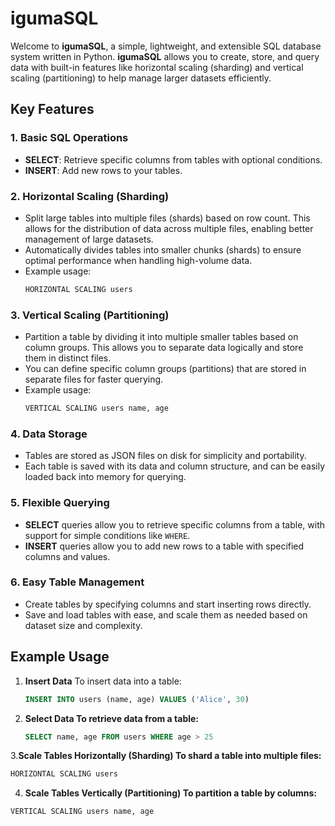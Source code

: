 # igumaSQL

Welcome to **igumaSQL**, a simple, lightweight, and extensible SQL database system written in Python. **igumaSQL** allows you to create, store, and query data with built-in features like horizontal scaling (sharding) and vertical scaling (partitioning) to help manage larger datasets efficiently.

## Key Features

### 1. **Basic SQL Operations**
   - **SELECT**: Retrieve specific columns from tables with optional conditions.
   - **INSERT**: Add new rows to your tables.

### 2. **Horizontal Scaling (Sharding)**
   - Split large tables into multiple files (shards) based on row count. This allows for the distribution of data across multiple files, enabling better management of large datasets.
   - Automatically divides tables into smaller chunks (shards) to ensure optimal performance when handling high-volume data.
   - Example usage:
     ```sql
     HORIZONTAL SCALING users
     ```

### 3. **Vertical Scaling (Partitioning)**
   - Partition a table by dividing it into multiple smaller tables based on column groups. This allows you to separate data logically and store them in distinct files.
   - You can define specific column groups (partitions) that are stored in separate files for faster querying.
   - Example usage:
     ```sql
     VERTICAL SCALING users name, age
     ```

### 4. **Data Storage**
   - Tables are stored as JSON files on disk for simplicity and portability.
   - Each table is saved with its data and column structure, and can be easily loaded back into memory for querying.

### 5. **Flexible Querying**
   - **SELECT** queries allow you to retrieve specific columns from a table, with support for simple conditions like `WHERE`.
   - **INSERT** queries allow you to add new rows to a table with specified columns and values.

### 6. **Easy Table Management**
   - Create tables by specifying columns and start inserting rows directly.
   - Save and load tables with ease, and scale them as needed based on dataset size and complexity.

## Example Usage

1. **Insert Data**
   To insert data into a table:
   ```sql
   INSERT INTO users (name, age) VALUES ('Alice', 30)
   ```

2. **Select Data To retrieve data from a table:**
    ```sql
    SELECT name, age FROM users WHERE age > 25
    ```
3.**Scale Tables Horizontally (Sharding) To shard a table into multiple files:**

```sql
HORIZONTAL SCALING users
```

4. **Scale Tables Vertically (Partitioning) To partition a table by columns:**
```sql
VERTICAL SCALING users name, age
```
